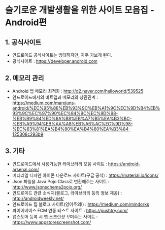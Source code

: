# 슬기로운 개발생활을 위한 사이트 모음집 - Android편

## 1. 공식사이트
 - 안드로이드 공식사이트는 방대하지만, 자주 가보게 된다.
 - 공식사이트 : https://developer.android.com

## 2. 메모리 관리
- Android 앱 메모리 최적화 : http://d2.naver.com/helloworld/539525
- 안드로이드에서의 비트맵과 메모리의 상관관계 : https://medium.com/marojuns-android/%EC%95%88%EB%93%9C%EB%A1%9C%EC%9D%B4%EB%93%9C%EC%97%90%EC%84%9C%EC%9D%98-%EB%B9%84%ED%8A%B8%EB%A7%B5%EA%B3%BC-%EB%A9%94%EB%AA%A8%EB%A6%AC%EC%9D%98-%EC%83%81%EA%B4%80%EA%B4%80%EA%B3%84-125308c293b9


## 3. 기타
 - 안드로이드에서 사용가능한 라이브러리 모음 사이트 : https://android-arsenal.com/
 - 머티리얼 디자인 아이콘 다운로드 사이트(구글 공식) : https://material.io/icons/
 - Json 파일을 Java Pojo Class로 변환해주는 사이트 : http://www.jsonschema2pojo.org/
 - 안드로이드 관련 소식지(블로그, 라이브러리 등의 정보 제공) : http://androidweekly.net/
 - 안드로이드 팁 블로그 사이트(영어주의!) : https://medium.com/mindorks  
 - 파이어베이스 FCM 연동 테스트 사이트 : https://pushtry.com/
 - 앱스토어 등록 시 앱 스크린샷 꾸며주는 사이트 : https://www.appstorescreenshot.com/
 


